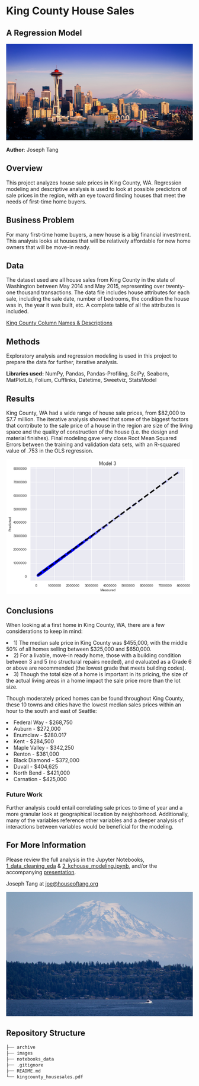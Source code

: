 # King County House Sales
## A Regression Model

![Seattle](./images/Seattle.jpg)

**Author**: Joseph Tang

## Overview

This project analyzes house sale prices in King County, WA. Regression modeling and descriptive analysis is used to look at possible predictors of sale prices in the region, with an eye toward finding houses that meet the needs of first-time home buyers.

## Business Problem

For many first-time home buyers, a new house is a big financial investment. This analysis looks at houses that will be relatively affordable for new home owners that will be move-in ready.

## Data

The dataset used are all house sales from King County in the state of Washington between May 2014 and May 2015, representing over twenty-one thousand transactions. The data file includes house attributes for each sale, including the sale date, number of bedrooms, the condition the house was in, the year it was built, etc. A complete table of all the attributes is included. 

[King County Column Names & Descriptions](./notebooks_data/kchouse_columns.ipynb)

## Methods

Exploratory analysis and regression modeling is used in this project to  prepare the data for further, iterative analysis. 

**Libraries used:**
NumPy, Pandas, Pandas-Profiling, SciPy, Seaborn, MatPlotLib, Folium, Cufflinks, Datetime, Sweetviz, StatsModel

## Results

King County, WA had a wide range of house sale prices, from $82,000 to $7.7 million. The iterative analysis showed that some of the biggest factors that contribute to the sale price of a house in the region are size of the living space and the quality of construction of the house (i.e. the design and material finishes). 
Final modeling gave very close Root Mean Squared Errors between the training and validation data sets, with an R-squared value of .753 in the OLS regression. 

![Model3](./images/Model3.png)

## Conclusions

When looking at a first home in King County, WA, there are a few considerations to keep in mind:

<li>1) The median sale price in King County was $455,000, with the middle 50% of all homes selling between $325,000 and $650,000.</li>
<li>2) For a livable, move-in ready home, those with a building condition between 3 and 5 (no structural repairs needed), and evaluated as a Grade 6 or above are recommended (the lowest grade that meets building codes).</li>
<li>3) Though the total size of a home is important in its pricing, the size of the actual living areas in a home impact the sale price more than the lot size.</li>

Though moderately priced homes can be found throughout King County, these 10 towns and cities have the lowest median sales prices within an hour to the south and east of Seattle:
<li>Federal Way - $268,750</li>
<li>Auburn - $272,000</li>
<li>Enumclaw - $280.017</li>
<li>Kent - $284,500</li>
<li>Maple Valley - $342,250</li>
<li>Renton - $361,000</li>
<li>Black Diamond - $372,000</li>
<li>Duvall - $404,625</li>
<li>North Bend - $421,000</li>
<li>Carnation - $425,000</li>

### Future Work
Further analysis could entail correlating sale prices to time of year and a more granular look at geographical location by neighborhood. Additionally, many of the variables reference other variables and a deeper analysis of interactions between variables would be beneficial for the modeling.


## For More Information

Please review the full analysis in the Jupyter Notebooks, [1_data_cleaning_eda](./notebooks_data/1_data_cleaning_eda.ipynb) & [2_kchouse_modeling.ipynb](./notebooks_data/2_kchouse_modeling.ipynb), and/or the accompanying [presentation](./kingcounty_housesales.pdf).

Joseph Tang at [joe@houseoftang.org ](mailto:joe@houseoftang.org)

![Rainer](./images/Rainier.jpg)

## Repository Structure

```
├── archive                        
├── images
├── notebooks_data
├── .gitignore
├── README.md                          
└── kingcounty_housesales.pdf





